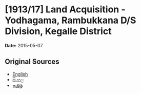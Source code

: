 # [1913/17] Land Acquisition - Yodhagama, Rambukkana D/S Division, Kegalle District

**Date:** 2015-05-07

## Original Sources

- [English](https://documents.gov.lk/view/extra-gazettes/2015/5/1913-17_E.pdf)
- [සිංහල](https://documents.gov.lk/view/extra-gazettes/2015/5/1913-17_S.pdf)
- [தமிழ்](https://documents.gov.lk/view/extra-gazettes/2015/5/1913-17_T.pdf)
